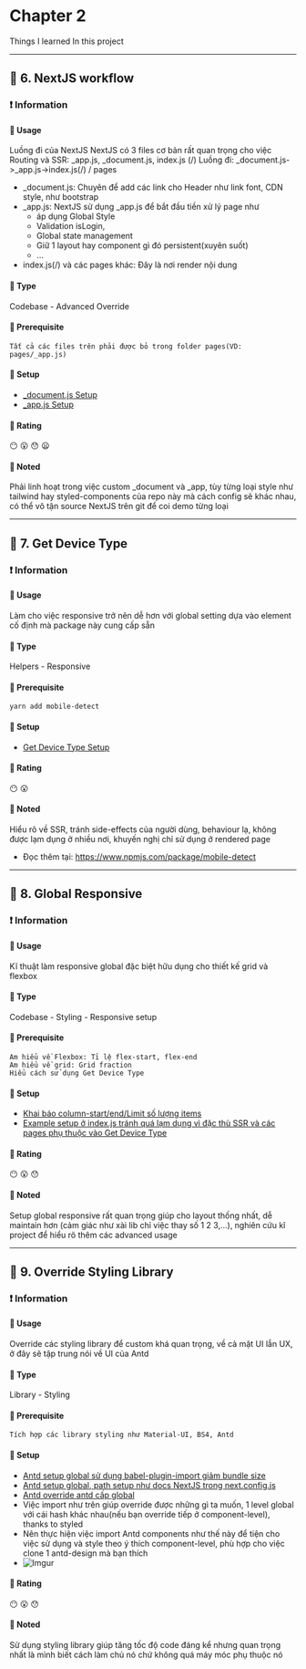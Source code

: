 # Chapter 2
Things I learned In this project
***
## :green_book: 6. NextJS workflow
### :exclamation: Information
#### :star2: Usage
Luồng đi của NextJS
NextJS có 3 files cơ bản rất quan trọng cho việc Routing và SSR: _app.js, _document.js, index.js (/)
Luồng đi:
_document.js->_app.js->index.js(/) / pages
+ _document.js: Chuyên để add các link cho Header như link font, CDN style, như bootstrap
+ _app.js: NextJS sử dụng _app.js để bắt đầu tiền xử lý page như 
  + áp dụng Global Style
  + Validation isLogin, 
  + Global state management
  + Giữ 1 layout hay component gì đó persistent(xuyên suốt)
  + ...
+ index.js(/) và các pages khác: Đây là nơi render nội dung
#### :star2: Type
Codebase - Advanced Override
#### :star2: Prerequisite
```
Tất cả các files trên phải được bỏ trong folder pages(VD: pages/_app.js)
```
#### :star2: Setup
+ [_document.js Setup](https://nextjs.org/docs/advanced-features/custom-document)
+ [_app.js Setup](https://nextjs.org/docs/advanced-features/custom-app)
#### :star2: Rating
:no_mouth: :open_mouth:	:hushed: :frowning:
#### :pushpin: Noted
Phải linh hoạt trong việc custom _document và _app, tùy từng loại style như tailwind hay styled-components của repo này mà cách config sẽ khác nhau, có thể vô tận source NextJS trên git để coi demo từng loại
***
## :green_book: 7. Get Device Type
### :exclamation: Information
#### :star2: Usage
Làm cho việc responsive trở nên dễ hơn với global setting dựa vào element cố định mà package này cung cấp sẵn
#### :star2: Type
Helpers - Responsive
#### :star2: Prerequisite
```
yarn add mobile-detect
```
#### :star2: Setup
+ [Get Device Type Setup](https://github.com/php1301/vexere-ui/blob/master/library/helpers/get_device_type.jsx)
#### :star2: Rating
:no_mouth: :open_mouth:
#### :pushpin: Noted
Hiểu rõ về SSR, tránh side-effects của người dùng, behaviour lạ, không được lạm dụng ở nhiều nơi, khuyến nghị chỉ sử dụng ở rendered page
+ Đọc thêm tại: https://www.npmjs.com/package/mobile-detect
***
## :green_book: 8. Global Responsive
### :exclamation: Information
#### :star2: Usage
Kĩ thuật làm responsive global đặc biệt hữu dụng cho thiết kế grid và flexbox
#### :star2: Type
Codebase - Styling - Responsive setup
#### :star2: Prerequisite
```
Am hiểu về Flexbox: Tỉ lệ flex-start, flex-end
Am hiểu về grid: Grid fraction
Hiểu cách sử dụng Get Device Type
```
#### :star2: Setup
+ [Khai báo column-start/end/Limit số lượng items](https://github.com/php1301/vexere-ui/blob/master/settings/config.js)
+ [Example setup ở index.js tránh quá lạm dụng vì đặc thù SSR và các pages phụ thuộc vào Get Device Type](https://github.com/php1301/vexere-ui/blob/master/pages/index.jsx)
#### :star2: Rating
:no_mouth: :open_mouth:	:hushed:
#### :pushpin: Noted
Setup global responsive rất quan trọng giúp cho layout thống nhất, dễ maintain hơn (cảm giác như xài lib chỉ việc thay số 1 2 3,...), nghiên cứu kĩ project để hiểu rõ thêm các advanced usage
***
## :green_book: 9. Override Styling Library
### :exclamation: Information
#### :star2: Usage
Override các styling library để custom khá quan trọng, về cả mặt UI lẫn UX, ở đây sẽ tập trung nói về UI của Antd
#### :star2: Type
Library - Styling
#### :star2: Prerequisite
```
Tích hợp các library styling như Material-UI, BS4, Antd
```
#### :star2: Setup
+ [Antd setup global sử dụng babel-plugin-import giảm bundle size](https://github.com/php1301/vexere-ui/blob/master/babel.config.js)
+ [Antd setup global, path setup như docs NextJS trong next.config.js ](https://github.com/php1301/vexere-ui/blob/master/pages/index.jsx)
+ [Antd override antd cấp global](https://github.com/php1301/vexere-ui/blob/master/assets/style/Global.style.jsx)
+ Việc import như trên giúp override được những gì ta muốn, 1 level global với cái hash khác nhau(nếu bạn override tiếp ở component-level), thanks to styled
+ Nên thực hiện việc import Antd components như thế này để tiện cho việc sử dụng và style theo ý thích component-level, phù hợp cho việc clone 1 antd-design mà bạn thích
+ ![Imgur](https://i.imgur.com/pOjHaWX.png)
#### :star2: Rating
:no_mouth: :open_mouth:	:hushed:
#### :pushpin: Noted
Sử dụng styling library giúp tăng tốc độ code đáng kể nhưng quan trọng nhất là mình biết cách làm chủ nó chứ không quá máy móc phụ thuộc nó
